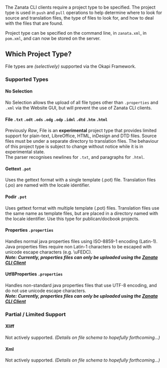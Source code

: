 The Zanata CLI clients require a project type to be specified. The project type is used in `push` and `pull` operations to help determine where to look for source and translation files, the type of files to look for, and how to deal with the files that are found.

Project type can be specified on the command line, in `zanata.xml`, in `pom.xml`, and can now be stored on the server.

## Which Project Type?
File types are _(selectively)_ supported via the Okapi Framework.
### Supported Types

#### No Selection
No Selection allows the upload of all file types other than `.properties` and `.xml` via the Website GUI, but will prevent the use of Zanata CLI clients.

#### File `.txt` `.odt` `.ods` `.odg` `.odp` `.idml` `.dtd` `.htm` `.html`
Previously _Raw_, File is an **experimental** project type that provides limited support for plain-text, LibreOffice, HTML, inDesign and DTD files. Source files must be under a separate directory to translation files. The behaviour of this project type is subject to change without notice while it is in experimental state.<br>
The parser recognises newlines for `.txt`, and paragraphs for `.html`.

#### Gettext `.pot`
Uses the gettext format with a single template (.pot) file. Translation files (.po) are named with the locale identifier.
#### Podir `.pot`
Uses gettext format with multiple template (.pot) files. Translation files use the same name as template files, but are placed in a directory named with the locale identifier. Use this type for publican/docbook projects.
#### Properties `.properties`
Handles normal java properties files using ISO-8859-1 encoding (Latin-1). Java properties files require non Latin-1 characters to be escaped with unicode escape characters (e.g. \uFEDC).<br>
**_Note: Currently, properties files can only be uploaded using the [Zanata CLI Client](http://zanata.org/help/cli/cli-push/)_**
#### Utf8Properties `.properties`
Handles non-standard java properties files that use UTF-8 encoding, and do not use unicode escape characters.<br>
**_Note: Currently, properties files can only be uploaded using the [Zanata CLI Client](http://zanata.org/help/cli/cli-push/)_**

### Partial / Limited Support
#### Xliff
Not actively supported. _(Details on file schema to hopefully forthcoming...)_
#### Xml
Not actively supported. _(Details on file schema to hopefully forthcoming...)_


